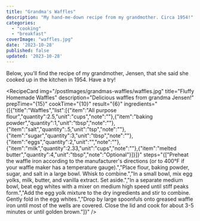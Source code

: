 ```yaml
---
title: "Grandma's Waffles"
description: "My hand-me-down recipe from my grandmother. Circa 1954!"
categories:
  - "cooking"
  - "breakfast"
coverImage: "waffles.jpg"
date: '2023-10-28'
published: false
updated: '2023-10-28'
---
```

<script> // usables
	import RecipeCard from '$lib/components/usables/RecipeCard/RecipeCard.svelte';
</script>
Below, you'll find the recipe of my grandmother, Jensen, that she said she cooked up in the kitchen in 1954. Have a try!

<RecipeCard
    img="/postImages/grandmas-waffles/waffles.jpg"
    title="Fluffy Homemade Waffles"
    description="Delicious waffles from grandma Jensen!"
    prepTime="{15}"
    cookTime="{10}"
    result="{6}"
    ingredients="{[{"title":"Waffles","list":[{"item":"All purpose flour","quantity":2.5,"unit":"cups","note":""},{"item":"baking powder","quantity":1,"unit":"tbsp","note":""},{"item":"salt","quantity":.5,"unit":"tsp","note":""},{"item":"sugar","quantity":3,"unit":"tbsp","note":""},{"item":"eggs","quantity":2,"unit":"","note":""},{"item":"milk","quantity":2.33,"unit":"cups","note":""},{"item":"melted butter","quantity":4,"unit":"tbsp","note":"Optional"}]}]}"
    steps="{["Preheat the waffle iron according to the manufacturer's directions (or to 400°F if your waffle maker has a temperature gauge).","Place flour, baking powder, sugar, and salt in a large bowl. Whisk to combine.","In a small bowl, mix egg yolks, milk, butter, and vanilla extract. Set aside.","In a separate medium bowl, beat egg whites with a mixer on medium high speed until stiff peaks form.","Add the egg yolk mixture to the dry ingredients and stir to combine. Gently fold in the egg whites.","Drop by large spoonfuls onto greased waffle iron until most of the wells are covered. Close the lid and cook for about 3-5 minutes or until golden brown."]}"
/>
